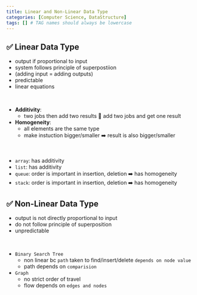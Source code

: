 ```yaml
---
title: Linear and Non-Linear Data Type
categories: [Computer Science, DataStructure]
tags: [] # TAG names should always be lowercase
---
```


## ✅ Linear Data Type

- output if proportional to input
- system follows principle of superpostiion
- (adding input = adding outputs)
- predictable
- linear equations

<br>

- **Additivity**:
  - two jobs then add two results 🟰 add two jobs and get one result
- **Homogeneity**:
  - all elements are the same type
  - make instuction bigger/smaller ➡️ result is also bigger/smaller

<br>

- `array`: has additivity
- `list`: has additivity
- `queue`: order is important in insertion, deletion ➡️ has homogeneity
- `stack`: order is important in insertion, deletion ➡️ has homogeneity

## ✅ Non-Linear Data Type

- output is not directly proportional to input
- do not follow principle of superposition
- unpredictable

<br>

- `Binary Search Tree`
  - non linear bc `path` taken to find/insert/delete `depends on node value`
  - path depends on `comparision`
- `Graph`
  - no strict order of travel
  - flow depends on `edges and nodes`
